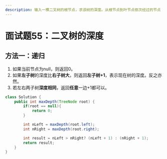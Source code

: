 ```yaml
---
description: 输入一棵二叉树的根节点，求该树的深度。从根节点到叶节点依次经过的节点（含根、叶节点）形成树的一条路径，最长路径的长度为树的深度。
---
```


# 面试题55：二叉树的深度

## 方法一：递归

1. 如果当前节点为null，则返回0。
2. 如果**左子树**的深度比**右子树大**，则返回**左子树+1**，表示现在树的深度。反之亦然。
3. 若左右两子树**深度相同**，返回**任意**一边+1都可以。

```java
class Solution {
    public int maxDepth(TreeNode root) {
        if(root == null){
            return 0;
        }

        int nLeft = maxDepth(root.left);
        int nRight = maxDepth(root.right);

        int result = nLeft > nRight? (nLeft + 1) : (nRight + 1);
        return result;
    }
}
```




